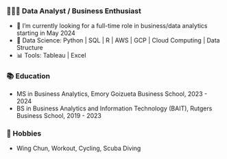 ### 🧑🏻‍💻 Data Analyst / Business Enthusiast

- 🔭 I’m currently looking for a full-time role in business/data analytics starting in May 2024
- 🔨 Data Science: Python | SQL | R | AWS | GCP | Cloud Computing | Data Structure
- 📊 Tools: Tableau | Excel

### 📚 Education
- MS in Business Analytics, Emory Goizueta Business School, 2023 - 2024
- BS in Business Analytics and Information Technology (BAIT), Rutgers Business School, 2019 - 2023

### 🌱 Hobbies
- Wing Chun, Workout, Cycling, Scuba Diving
<!--
**Jayson-Xu-00/Jayson-Xu-00** is a ✨ _special_ ✨ repository because its `README.md` (this file) appears on your GitHub profile.

Here are some ideas to get you started:

- 🔭 I’m currently working on ...
- 🌱 I’m currently learning ...
- 👯 I’m looking to collaborate on ...
- 🤔 I’m looking for help with ...
- 💬 Ask me about ...
- 📫 How to reach me: ...
- 😄 Pronouns: ...
- ⚡ Fun fact: ...
-->
